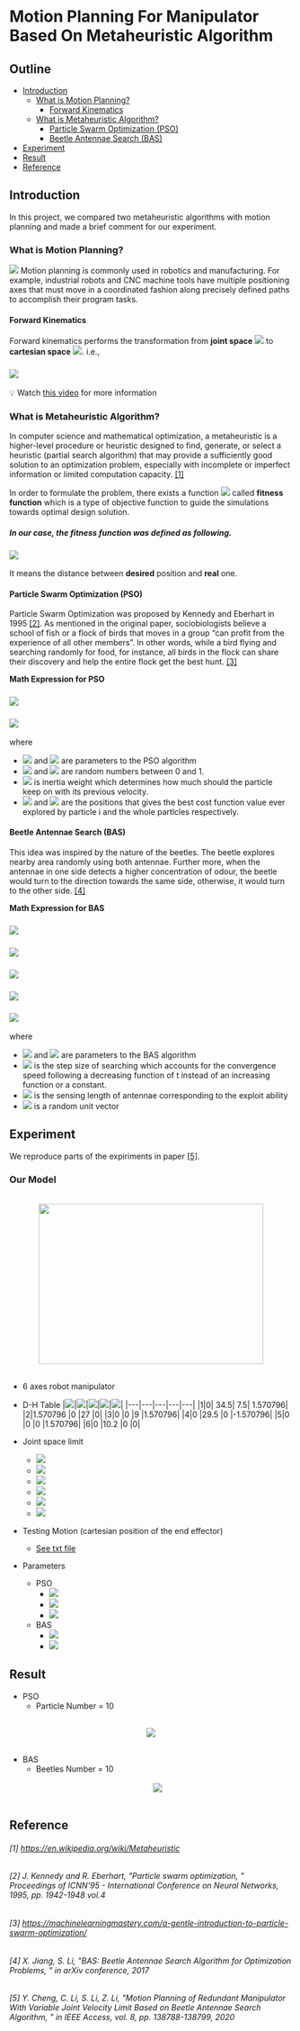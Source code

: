# Motion Planning For Manipulator Based On Metaheuristic Algorithm

## Outline

- [Introduction](#introduction)
  - [What is Motion Planning?](#what-is-motion-planning)
    - [Forward Kinematics](#forward-kinematics)
  - [What is Metaheuristic Algorithm?](#what-is-metaheuristic-algorithm)
    - [Particle Swarm Optimization (PSO)](#particle-swarm-optimization-pso)
    - [Beetle Antennae Search (BAS)](#beetle-antennae-search-bas)
- [Experiment](#experiment)
- [Result](#result)
- [Reference](#reference)

## Introduction

In this project, we compared two metaheuristic algorithms with motion planning and made a brief comment for our experiment.

### What is Motion Planning?

![](https://control.com/uploads/articles/image18.jpg)
Motion planning is commonly used in robotics and manufacturing. For example, industrial robots and CNC machine tools have multiple positioning axes that must move in a coordinated fashion along precisely defined paths to accomplish their program tasks.

#### Forward Kinematics

Forward kinematics performs the transformation from **joint space** <img src="http://latex.codecogs.com/gif.latex?{\bf{\theta}}" /> to **cartesian space** <img src="http://latex.codecogs.com/gif.latex?{\bf{p}}"/>. i.e.,

### <img src="http://latex.codecogs.com/gif.latex?F\left( {\bf{\theta }} \right) = {\bf{p}}" />

:bulb: Watch [this video](https://youtu.be/rA9tm0gTln8) for more information

### What is Metaheuristic Algorithm?

In computer science and mathematical optimization, a metaheuristic is a higher-level procedure or heuristic designed to find, generate, or select a heuristic (partial search algorithm) that may provide a sufficiently good solution to an optimization problem, especially with incomplete or imperfect information or limited computation capacity. [[1]](#1-httpsenwikipediaorgwikimetaheuristic)

In order to formulate the problem, there exists a function <img src="http://latex.codecogs.com/gif.latex?f(\bf{x})" /> called **fitness function** which is a type of objective function to guide the simulations towards optimal design solution.

##### In our case, the fitness function was defined as following.

### <img src="http://latex.codecogs.com/gif.latex?f\left( {{\bf{\theta }}(t)} \right) = {\left\| {{{\bf{p}}_{\bf{d}}}(t) - F\left( {{\bf{\theta }}(t)} \right)} \right\|^2}" />

It means the distance between **desired** position and **real** one.

#### Particle Swarm Optimization (PSO)

Particle Swarm Optimization was proposed by Kennedy and Eberhart in 1995 [[2]](#2-j-kennedy-and-r-eberhart-particle-swarm-optimization--proceedings-of-icnn95---international-conference-on-neural-networks-1995-pp-1942-1948-vol4). As mentioned in the original paper, sociobiologists believe a school of fish or a flock of birds that moves in a group “can profit from the experience of all other members”. In other words, while a bird flying and searching randomly for food, for instance, all birds in the flock can share their discovery and help the entire flock get the best hunt. [[3]](#3-httpsmachinelearningmasterycoma-gentle-introduction-to-particle-swarm-optimization)

**Math Expression for PSO**

### <img src="http://latex.codecogs.com/gif.latex?{{{\bf{v}}_{\bf{i}}} = w{{\bf{v}}_{\bf{i}}} + {c_1}{r_1}\left( {{\bf{pbes}}{{\bf{t}}_{\bf{i}}} - {{\bf{x}}_{\bf{i}}}} \right) + {c_2}{r_2}\left( {{\bf{gbest}} - {{\bf{x}}_{\bf{i}}}} \right)}" />

### <img src="http://latex.codecogs.com/gif.latex?{{\bf{x}}_{\bf{i}}} = {{\bf{x}}_{\bf{i}}} + {{\bf{v}}_{\bf{i}}}" />

  <!-- $$
  \left\{ \begin{array}{l}
  {{\bf{v}}_{\bf{i}}} = w{{\bf{v}}_{\bf{i}}} + {c_1}{r_1}\left( {{\bf{pbes}}{{\bf{t}}_{\bf{i}}} - {{\bf{x}}_{\bf{i}}}} \right) + {c_2}{r_2}\left( {{\bf{gbest}} - {{\bf{x}}_{\bf{i}}}} \right)\\
  {{\bf{x}}_{\bf{i}}} = {{\bf{x}}_{\bf{i}}} + {{\bf{v}}_{\bf{i}}}
  \end{array} \right.
  $$ -->

where

- <img src="https://render.githubusercontent.com/render/math?math=c_1"> and <img src="https://render.githubusercontent.com/render/math?math=c_2"> are parameters to the PSO algorithm
- <img src="https://render.githubusercontent.com/render/math?math=r_1"> and <img src="https://render.githubusercontent.com/render/math?math=r_2"> are random numbers between 0 and 1.
- <img src="https://render.githubusercontent.com/render/math?math=w"> is inertia weight which determines how much should the particle keep on with its previous velocity.
- <img src="https://render.githubusercontent.com/render/math?math={\bf{pbes}}{{\bf{t}}_{\bf{i}}}"> and <img src="https://render.githubusercontent.com/render/math?math={\bf{gbest}}"> are the positions that gives the best cost function value ever explored by particle i and the whole partlcles respectively.

#### Beetle Antennae Search (BAS)

This idea was inspired by the nature of the beetles. The beetle explores nearby area randomly using both antennae. Further more, when the antennae in one side detects a higher concentration of odour, the beetle would turn to the direction towards the same side, otherwise, it would turn to the other side. [[4]](#4-x-jiang-s-li-bas-beetle-antennae-search-algorithm-for-optimization-problems--in-arxiv-conference-2017)

**Math Expression for BAS**

### <img src="http://latex.codecogs.com/gif.latex?{{\bf{x}}_r} = {{\bf{x}}^t} + {d^t}{\bf{b}}">

### <img src="http://latex.codecogs.com/gif.latex?{{\bf{x}}_l} = {{\bf{x}}^t} - {d^t}{\bf{b}}">

### <img src="http://latex.codecogs.com/gif.latex?{{\bf{x}}^t} = {{\bf{x}}^{t - 1}} - {\delta ^t}{\bf{b}}sign\left( {f\left( {{{\bf{x}}_r}} \right) - f\left( {{{\bf{x}}_l}} \right)} \right)">

### <img src="http://latex.codecogs.com/gif.latex?{d^t} = {c_1}\sqrt {f\left( {{{\bf{x}}^t}} \right)}">

### <img src="http://latex.codecogs.com/gif.latex?{\delta ^t} = {c_2}{d^t}">

  <!-- $$
    \left\{ \begin{array}{l}
  {{\bf{x}}_r} = {{\bf{x}}^t} + {d^t}{\bf{b}}\\
  {{\bf{x}}_l} = {{\bf{x}}^t} - {d^t}{\bf{b}}\\
  {{\bf{x}}^t} = {{\bf{x}}^{t - 1}} - {\delta ^t}{\bf{b}}sign\left( {f\left( {{{\bf{x}}_r}} \right) - f\left( {{{\bf{x}}_l}} \right)} \right)
  \end{array} \right.
  $$ -->

where

- <img src="https://render.githubusercontent.com/render/math?math=c_1"> and <img src="https://render.githubusercontent.com/render/math?math=c_2"> are parameters to the BAS algorithm
- <img src="https://render.githubusercontent.com/render/math?math={\delta^t}"> is the step size of searching which accounts for the convergence speed following a decreasing function of t instead of an increasing function or a constant.
- <img src="https://render.githubusercontent.com/render/math?math={d^t}"> is the sensing length of antennae corresponding to the exploit ability
- <img src="https://render.githubusercontent.com/render/math?math=\bf{b}"> is a random unit vector

## Experiment

We reproduce parts of the expiriments in paper [[5]](#5-y-cheng-c-li-s-li-z-li-motion-planning-of-redundant-manipulator-with-variable-joint-velocity-limit-based-on-beetle-antennae-search-algorithm--in-ieee-access-vol-8-pp-138788-138799-2020).

### Our Model

<br>
<div align=center>
<img src="https://github.com/chiehwun/2021-NCKU_ORA/blob/main/Final_Project/MyRobot_Model.png" width="400" height="285">
</div>
<br>

- 6 axes robot manipulator
- D-H Table
  |<img src="http://latex.codecogs.com/gif.latex?i">|<img src="http://latex.codecogs.com/gif.latex?{\theta}\quad(rad)">|<img src="http://latex.codecogs.com/gif.latex?d\quad(cm)">|<img src="http://latex.codecogs.com/gif.latex?a\quad(cm)">|<img src="http://latex.codecogs.com/gif.latex?\alpha\quad(rad)">|
  |---|---|---|---|---|
  |1|0| 34.5| 7.5| 1.570796|
  |2|1.570796 |0 |27 |0|
  |3|0 |0 |9 |1.570796|
  |4|0 |29.5 |0 |-1.570796|
  |5|0 |0 |0 |1.570796|
  |6|0 |10.2 |0 |0|
- Joint space limit
  - <img src="http://latex.codecogs.com/gif.latex?-170^\circ  \le {\theta _1} \le 170^\circ">
  - <img src="http://latex.codecogs.com/gif.latex?- 135^\circ  \le {\theta _2} \le 82.79^\circ">
  - <img src="http://latex.codecogs.com/gif.latex?- 74.88^\circ  \le {\theta _3} \le 104^\circ">
  - <img src="http://latex.codecogs.com/gif.latex?- 190^\circ  \le {\theta _4} \le 190^\circ">
  - <img src="http://latex.codecogs.com/gif.latex?- 118.88^\circ  \le {\theta _5} \le 118.88^\circ">
  - <img src="http://latex.codecogs.com/gif.latex?- 360^\circ  \le {\theta _6} \le 360">
- Testing Motion (cartesian position of the end effector)

  - [See txt file](https://github.com/chiehwun/2021-NCKU_ORA/blob/main/Final_Project/C_Minimum_Jerk.txt)

- Parameters

  - PSO
    - <img src="http://latex.codecogs.com/gif.latex?{w} = 2.0" />
    - <img src="http://latex.codecogs.com/gif.latex?{c_1} = 0.5339" />
    - <img src="http://latex.codecogs.com/gif.latex?{c_2} = 1.0548" />
  - BAS
    - <img src="http://latex.codecogs.com/gif.latex?{c_1} = 0.25" />
    - <img src="http://latex.codecogs.com/gif.latex?{c_2} = 0.2" />

## Result

- PSO
  - Particle Number = 10

<br>
<div align=center>
<img src="https://github.com/chiehwun/2021-NCKU_ORA/blob/main/Final_Project/pso/pso_error.png">
</div>
<br>

- BAS
  - Beetles Number = 10
  <br>
  <div align=center>
  <img src="https://github.com/chiehwun/2021-NCKU_ORA/blob/main/Final_Project/bas/bas(10)_error.png">
  </div>
  <br>

## Reference

###### [1] https://en.wikipedia.org/wiki/Metaheuristic

###### [2] J. Kennedy and R. Eberhart, "Particle swarm optimization, " Proceedings of ICNN'95 - _International Conference on Neural Networks_, 1995, pp. 1942-1948 vol.4

###### [3] https://machinelearningmastery.com/a-gentle-introduction-to-particle-swarm-optimization/

###### [4] X. Jiang, S. Li, "BAS: Beetle Antennae Search Algorithm for Optimization Problems, " in arXiv conference, 2017

###### [5] Y. Cheng, C. Li, S. Li, Z. Li, "Motion Planning of Redundant Manipulator With Variable Joint Velocity Limit Based on Beetle Antennae Search Algorithm, " in _IEEE Access_, vol. 8, pp. 138788-138799, 2020
